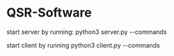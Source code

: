 # QSR-Software
start server by running:
python3 server.py --commands

start client by running
python3 client.py --commands
